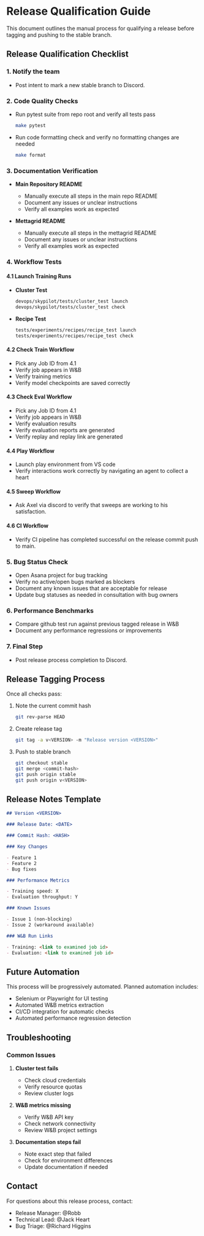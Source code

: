 # Release Qualification Guide

This document outlines the manual process for qualifying a release before tagging and pushing to the stable branch.

## Release Qualification Checklist

### 1. Notify the team

- Post intent to mark a new stable branch to Discord.

### 2. Code Quality Checks

- Run pytest suite from repo root and verify all tests pass

  ```bash
  make pytest
  ```

- Run code formatting check and verify no formatting changes are needed
  ```bash
  make format
  ```

### 3. Documentation Verification

- **Main Repository README**
  - Manually execute all steps in the main repo README
  - Document any issues or unclear instructions
  - Verify all examples work as expected

- **Mettagrid README**
  - Manually execute all steps in the mettagrid README
  - Document any issues or unclear instructions
  - Verify all examples work as expected

### 4. Workflow Tests

#### 4.1 Launch Training Runs

- **Cluster Test**

  ```bash
  devops/skypilot/tests/cluster_test launch
  devops/skypilot/tests/cluster_test check
  ```

- **Recipe Test**
  ```bash
  tests/experiments/recipes/recipe_test launch
  tests/experiments/recipes/recipe_test check
  ```

#### 4.2 Check Train Workflow

- Pick any Job ID from 4.1
- Verify job appears in W&B
- Verify training metrics
- Verify model checkpoints are saved correctly

#### 4.3 Check Eval Workflow

- Pick any Job ID from 4.1
- Verify job appears in W&B
- Verify evaluation results
- Verify evaluation reports are generated
- Verify replay and replay link are generated

#### 4.4 Play Workflow

- Launch play environment from VS code
- Verify interactions work correctly by navigating an agent to collect a heart

#### 4.5 Sweep Workflow

- Ask Axel via discord to verify that sweeps are working to his satisfaction.

#### 4.6 CI Workflow

- Verify CI pipeline has completed successful on the release commit push to main.

### 5. Bug Status Check

- Open Asana project for bug tracking
- Verify no active/open bugs marked as blockers
- Document any known issues that are acceptable for release
- Update bug statuses as needed in consultation with bug owners

### 6. Performance Benchmarks

- Compare github test run against previous tagged release in W&B
- Document any performance regressions or improvements

### 7. Final Step

- Post release process completion to Discord.

## Release Tagging Process

Once all checks pass:

1. Note the current commit hash

   ```bash
   git rev-parse HEAD
   ```

2. Create release tag

   ```bash
   git tag -a v<VERSION> -m "Release version <VERSION>"
   ```

3. Push to stable branch
   ```bash
   git checkout stable
   git merge <commit-hash>
   git push origin stable
   git push origin v<VERSION>
   ```

## Release Notes Template

```markdown
## Version <VERSION>

### Release Date: <DATE>

### Commit Hash: <HASH>

### Key Changes

- Feature 1
- Feature 2
- Bug fixes

### Performance Metrics

- Training speed: X
- Evaluation throughput: Y

### Known Issues

- Issue 1 (non-blocking)
- Issue 2 (workaround available)

### W&B Run Links

- Training: <link to examined job id>
- Evaluation: <link to examined job id>
```

## Future Automation

This process will be progressively automated. Planned automation includes:

- Selenium or Playwright for UI testing
- Automated W&B metrics extraction
- CI/CD integration for automatic checks
- Automated performance regression detection

## Troubleshooting

### Common Issues

1. **Cluster test fails**
   - Check cloud credentials
   - Verify resource quotas
   - Review cluster logs

2. **W&B metrics missing**
   - Verify W&B API key
   - Check network connectivity
   - Review W&B project settings

3. **Documentation steps fail**
   - Note exact step that failed
   - Check for environment differences
   - Update documentation if needed

## Contact

For questions about this release process, contact:

- Release Manager: @Robb
- Technical Lead: @Jack Heart
- Bug Triage: @Richard Higgins
